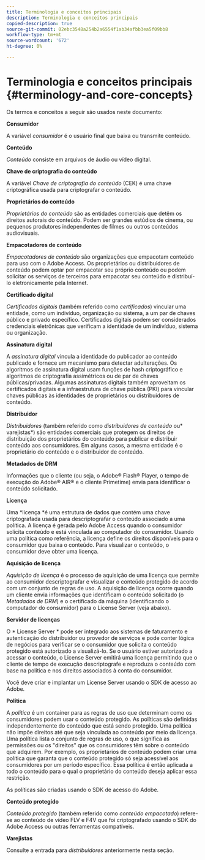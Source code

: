 ```yaml
---
title: Terminologia e conceitos principais
description: Terminologia e conceitos principais
copied-description: true
source-git-commit: 02ebc3548a254b2a6554f1ab34afbb3ea5f09bb8
workflow-type: tm+mt
source-wordcount: '672'
ht-degree: 0%

---
```


# Terminologia e conceitos principais {#terminology-and-core-concepts}

Os termos e conceitos a seguir são usados neste documento:

**Consumidor**

A variável *consumidor* é o usuário final que baixa ou transmite conteúdo.

**Conteúdo**

*Conteúdo* consiste em arquivos de áudio ou vídeo digital.

**Chave de criptografia do conteúdo**

A variável *Chave de criptografia do conteúdo* (CEK) é uma chave criptográfica usada para criptografar o conteúdo.

**Proprietários do conteúdo**

*Proprietários do conteúdo* são as entidades comerciais que detêm os direitos autorais do conteúdo. Podem ser grandes estúdios de cinema, ou pequenos produtores independentes de filmes ou outros conteúdos audiovisuais.

**Empacotadores de conteúdo**

*Empacotadores de conteúdo* são organizações que empacotam conteúdo para uso com o Adobe Access. Os proprietários ou distribuidores de conteúdo podem optar por empacotar seu próprio conteúdo ou podem solicitar os serviços de terceiros para empacotar seu conteúdo e distribuí-lo eletronicamente pela Internet.

**Certificado digital**

*Certificados digitais* (também referido como *certificados*) vincular uma entidade, como um indivíduo, organização ou sistema, a um par de chaves público e privado específico. Certificados digitais podem ser considerados credenciais eletrônicas que verificam a identidade de um indivíduo, sistema ou organização.

**Assinatura digital**

A *assinatura digital* vincula a identidade do publicador ao conteúdo publicado e fornece um mecanismo para detectar adulterações. Os algoritmos de assinatura digital usam funções de hash criptográfico e algoritmos de criptografia assimétricos ou de par de chaves públicas/privadas. Algumas assinaturas digitais também aproveitam os certificados digitais e a infraestrutura de chave pública (PKI) para vincular chaves públicas às identidades de proprietários ou distribuidores de conteúdo.

**Distribuidor**

*Distribuidores* (também referido como *distribuidores de conteúdo* ou* varejistas*) são entidades comerciais que protegem os direitos de distribuição dos proprietários do conteúdo para publicar e distribuir conteúdo aos consumidores. Em alguns casos, a mesma entidade é o proprietário do conteúdo e o distribuidor de conteúdo.

**Metadados de DRM**

Informações que o cliente (ou seja, o Adobe® Flash® Player, o tempo de execução do Adobe® AIR® e o cliente Primetime) envia para identificar o conteúdo solicitado.

**Licença**

Uma *licença *é uma estrutura de dados que contém uma chave criptografada usada para descriptografar o conteúdo associado a uma política. A licença é gerada pelo Adobe Access quando o consumidor solicita conteúdo e está vinculada ao computador do consumidor. Usando uma política como referência, a licença define os direitos disponíveis para o consumidor que baixa o conteúdo. Para visualizar o conteúdo, o consumidor deve obter uma licença.

**Aquisição de licença**

*Aquisição de licença* é o processo de aquisição de uma licença que permite ao consumidor descriptografar e visualizar o conteúdo protegido de acordo com um conjunto de regras de uso. A aquisição de licença ocorre quando um cliente envia informações que identificam o conteúdo solicitado (o *Metadados de DRM*) e o certificado da máquina (identificando o computador do consumidor) para o License Server (veja abaixo).

**Servidor de licenças**

O * License Server * pode ser integrado aos sistemas de faturamento e autenticação do distribuidor ou provedor de serviços e pode conter lógica de negócios para verificar se o consumidor que solicita o conteúdo protegido está autorizado a visualizá-lo. Se o usuário estiver autorizado a acessar o conteúdo, o License Server emitirá uma licença permitindo que o cliente de tempo de execução descriptografe e reproduza o conteúdo com base na política e nos direitos associados à conta do consumidor.

Você deve criar e implantar um License Server usando o SDK de acesso ao Adobe.

**Política**

A *política* é um container para as regras de uso que determinam como os consumidores podem usar o conteúdo protegido. As políticas são definidas independentemente do conteúdo que está sendo protegido. Uma política não impõe direitos até que seja vinculada ao conteúdo por meio da licença. Uma política lista o conjunto de regras de uso, o que significa as permissões ou os &quot;direitos&quot; que os consumidores têm sobre o conteúdo que adquirem. Por exemplo, os proprietários de conteúdo podem criar uma política que garanta que o conteúdo protegido só seja acessível aos consumidores por um período específico. Essa política é então aplicada a todo o conteúdo para o qual o proprietário do conteúdo deseja aplicar essa restrição.

As políticas são criadas usando o SDK de acesso do Adobe.

**Conteúdo protegido**

*Conteúdo protegido* (também referido como *conteúdo empacotado*) refere-se ao conteúdo de vídeo FLV e F4V que foi criptografado usando o SDK do Adobe Access ou outras ferramentas compatíveis.

**Varejistas**

Consulte a entrada para *distribuidores* anteriormente nesta seção.
